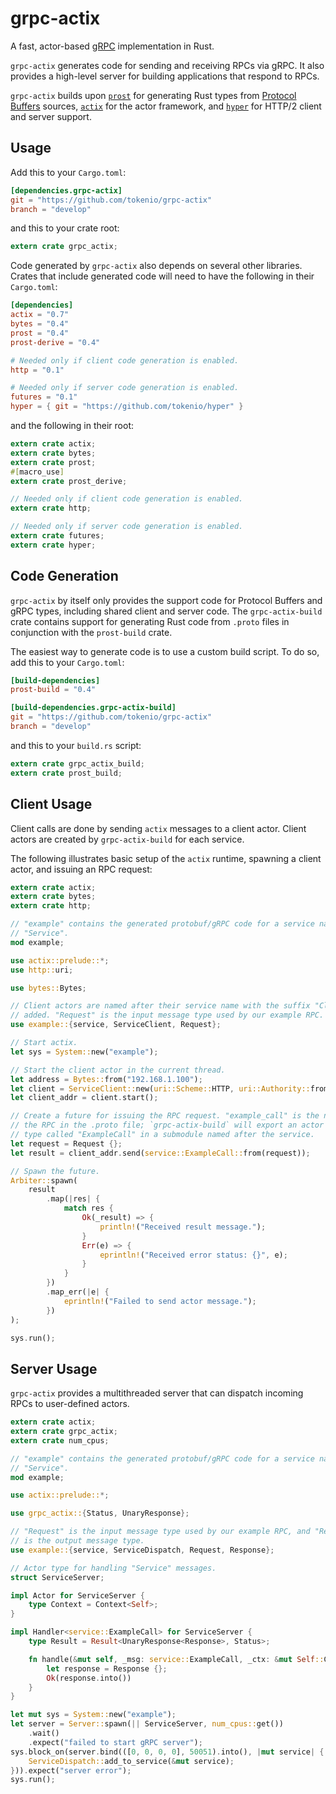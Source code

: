 # grpc-actix

A fast, actor-based [gRPC] implementation in Rust.

`grpc-actix` generates code for sending and receiving RPCs via gRPC. It also provides a high-level
server for building applications that respond to RPCs.

`grpc-actix` builds upon [`prost`] for generating Rust types from [Protocol Buffers] sources,
[`actix`] for the actor framework, and [`hyper`] for HTTP/2 client and server support.

## Usage

Add this to your `Cargo.toml`:

```toml
[dependencies.grpc-actix]
git = "https://github.com/tokenio/grpc-actix"
branch = "develop"
```

and this to your crate root:

```rust
extern crate grpc_actix;
```

Code generated by `grpc-actix` also depends on several other libraries. Crates that include
generated code will need to have the following in their `Cargo.toml`:

```toml
[dependencies]
actix = "0.7"
bytes = "0.4"
prost = "0.4"
prost-derive = "0.4"

# Needed only if client code generation is enabled.
http = "0.1"

# Needed only if server code generation is enabled.
futures = "0.1"
hyper = { git = "https://github.com/tokenio/hyper" }
```

and the following in their root:

```rust
extern crate actix;
extern crate bytes;
extern crate prost;
#[macro_use]
extern crate prost_derive;

// Needed only if client code generation is enabled.
extern crate http;

// Needed only if server code generation is enabled.
extern crate futures;
extern crate hyper;
```

## Code Generation

`grpc-actix` by itself only provides the support code for Protocol Buffers and gRPC types, including
shared client and server code. The `grpc-actix-build` crate contains support for generating Rust
code from `.proto` files in conjunction with the `prost-build` crate.

The easiest way to generate code is to use a custom build script. To do so, add this to your
`Cargo.toml`:

```toml
[build-dependencies]
prost-build = "0.4"

[build-dependencies.grpc-actix-build]
git = "https://github.com/tokenio/grpc-actix"
branch = "develop"
```

and this to your `build.rs` script:

```rust
extern crate grpc_actix_build;
extern crate prost_build;
```

## Client Usage

Client calls are done by sending `actix` messages to a client actor. Client actors are created by
`grpc-actix-build` for each service.

The following illustrates basic setup of the `actix` runtime, spawning a client actor, and issuing
an RPC request:

```rust
extern crate actix;
extern crate bytes;
extern crate http;

// "example" contains the generated protobuf/gRPC code for a service named
// "Service".
mod example;

use actix::prelude::*;
use http::uri;

use bytes::Bytes;

// Client actors are named after their service name with the suffix "Client"
// added. "Request" is the input message type used by our example RPC.
use example::{service, ServiceClient, Request};

// Start actix.
let sys = System::new("example");

// Start the client actor in the current thread.
let address = Bytes::from("192.168.1.100");
let client = ServiceClient::new(uri::Scheme::HTTP, uri::Authority::from_shared(address).unwrap());
let client_addr = client.start();

// Create a future for issuing the RPC request. "example_call" is the name of
// the RPC in the .proto file; `grpc-actix-build` will export an actor message
// type called "ExampleCall" in a submodule named after the service.
let request = Request {};
let result = client_addr.send(service::ExampleCall::from(request));

// Spawn the future.
Arbiter::spawn(
    result
        .map(|res| {
            match res {
                Ok(_result) => {
                    println!("Received result message.");
                }
                Err(e) => {
                    eprintln!("Received error status: {}", e);
                }
            }
        })
        .map_err(|e| {
            eprintln!("Failed to send actor message.");
        })
);

sys.run();
```

## Server Usage

`grpc-actix` provides a multithreaded server that can dispatch incoming RPCs to user-defined actors.

```rust
extern crate actix;
extern crate grpc_actix;
extern crate num_cpus;

// "example" contains the generated protobuf/gRPC code for a service named
// "Service".
mod example;

use actix::prelude::*;

use grpc_actix::{Status, UnaryResponse};

// "Request" is the input message type used by our example RPC, and "Response"
// is the output message type.
use example::{service, ServiceDispatch, Request, Response};

// Actor type for handling "Service" messages.
struct ServiceServer;

impl Actor for ServiceServer {
    type Context = Context<Self>;
}

impl Handler<service::ExampleCall> for ServiceServer {
    type Result = Result<UnaryResponse<Response>, Status>;

    fn handle(&mut self, _msg: service::ExampleCall, _ctx: &mut Self::Context) -> Self::Result {
        let response = Response {};
        Ok(response.into())
    }
}

let mut sys = System::new("example");
let server = Server::spawn(|| ServiceServer, num_cpus::get())
    .wait()
    .expect("failed to start gRPC server");
sys.block_on(server.bind(([0, 0, 0, 0], 50051).into(), |mut service| {
    ServiceDispatch::add_to_service(&mut service);
})).expect("server error");
sys.run();
```

[`actix`]: https://actix.rs/
[gRPC]: https://grpc.io/
[`hyper`]: https://hyper.rs/
[`prost`]: https://github.com/danburkert/prost
[Protocol Buffers]: https://developers.google.com/protocol-buffers/
